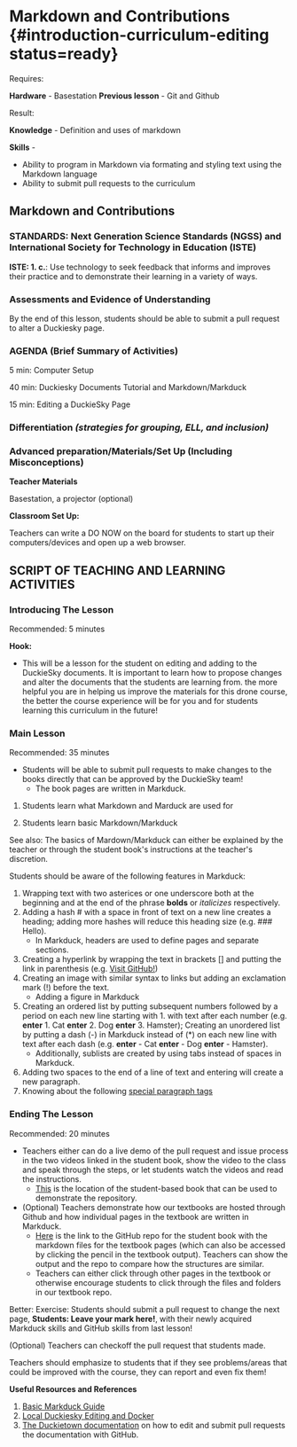 # Markdown and Contributions {#introduction-curriculum-editing status=ready}

<div class='requirements' markdown='1'>


Requires: 

**Hardware** - Basestation
**Previous lesson** - Git and Github


Result: 

**Knowledge** - Definition and uses of markdown

**Skills** - 

- Ability to program in Markdown via formating and styling text using the Markdown language
- Ability to submit pull requests to the curriculum

</div>

## Markdown and Contributions


### STANDARDS: Next Generation Science Standards (NGSS) and International Society for Technology in Education (ISTE)

__ISTE: 1. c.__: Use technology to seek feedback that informs and improves their practice and to demonstrate their learning in a variety of ways.

### Assessments and Evidence of Understanding

By the end of this lesson, students should be able to submit a pull request to alter a Duckiesky page.

### AGENDA (Brief Summary of Activities)

5 min: Computer Setup

40 min: Duckiesky Documents Tutorial and Markdown/Markduck

15 min: Editing a DuckieSky Page

### Differentiation _(strategies for grouping, ELL, and inclusion)_


### Advanced preparation/Materials/Set Up (Including Misconceptions)

**Teacher Materials**

Basestation, a projector (optional)

**Classroom Set Up:**

Teachers can write a DO NOW on the board for students to start up their computers/devices and open up a web browser.


## SCRIPT OF TEACHING AND LEARNING ACTIVITIES


### Introducing The Lesson

Recommended: 5 minutes

**Hook:**

-  This will be a lesson for the student on editing and adding to the DuckieSky documents. It is important to learn how to propose changes and alter the documents that the students are learning from.  the more helpful you are in helping us improve the materials for this drone course, the better the course experience will be for you and for students learning this curriculum in the future!

### Main Lesson

Recommended: 35 minutes

- Students will be able to submit pull requests to make changes to the books directly that can be approved by the DuckieSky team!
    - The book pages are written in Markduck.

1. Students learn what Markdown and Marduck are used for 

2. Students learn basic Markdown/Markduck

See also: The basics of Mardown/Markduck can either be explained by the teacher or through the student book's instructions at the teacher's discretion.

Students should be aware of the following features in Markduck:

1. Wrapping text with two asterices or one underscore both at the beginning and at the end of the phrase **bolds** or _italicizes_ respectively.
2. Adding a hash # with a space in front of text on a new line creates a heading; adding more hashes will reduce this heading size (e.g. ### Hello).
    - In Markduck, headers are used to define pages and separate sections.
3. Creating a hyperlink by wrapping the text in brackets [] and putting the link in parenthesis (e.g. [Visit GitHub!](www.github.com))
4. Creating an image with similar syntax to links but adding an exclamation mark (!) before the text.
    - Adding a figure in Markduck
5. Creating an ordered list by putting subsequent numbers followed by a period on each new line starting with 1. with text after each number (e.g. **enter** 1. Cat **enter** 2. Dog **enter** 3. Hamster); Creating an unordered list by putting a dash (-) in Markduck instead of (*) on each new line with text after each dash (e.g. **enter** - Cat **enter** - Dog **enter** - Hamster).
    - Additionally, sublists are created by using tabs instead of spaces in Markduck.
6. Adding two spaces to the end of a line of text and entering will create a new paragraph.
7. Knowing about the following [special paragraph tags](https://docs.duckietown.org/DT19/duckumentation/out/markduck_special_pars.html)

### Ending The Lesson

Recommended: 20 minutes

- Teachers either can do a live demo of the pull request and issue process in the two videos linked in the student book, show the video to the class and speak through the steps, or let students watch the videos and read the instructions.
    - [This](https://docs.duckietown.org/daffy/downloads/duckiesky_high_school_student/docs-duckiesky_high_school_student/branch/daffy/duckiesky_high_school_student/out/index.html) is the location of the student-based book that can be used to demonstrate the repository.
- (Optional) Teachers demonstrate how our textbooks are hosted through Github and how individual pages in the textbook are written in Markduck.
    - [Here](https://github.com/duckietown/docs-duckiesky_high_school_student/tree/daffy/book/duckiesky_high_school_student) is the link to the GitHub repo for the student book with the markdown files for the textbook pages (which can also be accessed by clicking the pencil in the textbook output). Teachers can show the output and the repo to compare how the structures are similar.
    - Teachers can either click through other pages in the textbook or otherwise encourage students to click through the files and folders in our textbook repo.


Better: Exercise: Students should submit a pull request to change the next page, __Students: Leave your mark here!__, with their newly acquired Markduck skills and GitHub skills from last lesson! 

(Optional) Teachers can checkoff the pull request that students made.

Teachers should emphasize to students that if they see problems/areas that could be improved with the course, they can report and even fix them!

**Useful Resources and References** 

1. [Basic Markduck Guide](https://docs.duckietown.org/DT19/duckumentation/out/markduck_basic.html)
2. [Local Duckiesky Editing and Docker](https://docs.duckietown.org/DT19/duckumentation/out/duckumentation_workflow.html)
3. [The Duckietown documentation](https://docs.duckietown.org/DT19/duckumentation/out/duckumentation_contribute_simple.html) on how to edit and submit pull requests the documentation with GitHub.
